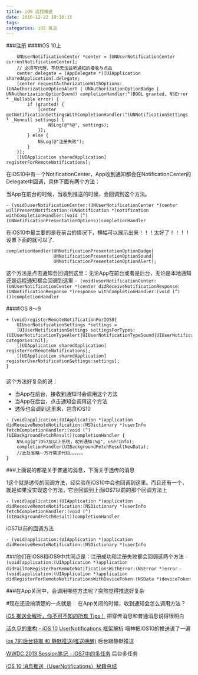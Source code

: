 ```yaml
---
title: iOS 远程推送
date: 2016-12-22 19:10:15
tags:
categories: iOS 推送
---
```


###注册
####iOS 10上

```
    UNUserNotificationCenter *center = [UNUserNotificationCenter currentNotificationCenter];
    // 必须写代理，不然无法监听通知的接收与点击
    center.delegate = (AppDelegate *)[UIApplication sharedApplication].delegate;
    [center requestAuthorizationWithOptions:(UNAuthorizationOptionAlert | UNAuthorizationOptionBadge | UNAuthorizationOptionSound) completionHandler:^(BOOL granted, NSError * _Nullable error) {
        if (granted) {
            [center getNotificationSettingsWithCompletionHandler:^(UNNotificationSettings * _Nonnull settings) {
                NSLog(@"%@", settings);
            }];
        } else {
            NSLog(@"注册失败");
        }
    }];
    [[UIApplication sharedApplication] registerForRemoteNotifications];
```

在iOS10中有一个NotificationCenter，App收到通知都会在NotificationCenter的Delegate中回调，具体下面有两个方法：

当App在前台的时候，当收到推送的时候，会回调到这个方法。
```
- (void)userNotificationCenter:(UNUserNotificationCenter *)center willPresentNotification:(UNNotification *)notification withCompletionHandler:(void (^)(UNNotificationPresentationOptions))completionHandler
```

在iOS10中最主要的是在前台的情况下，横幅可以展示出来！！！太好了！！！！设置下面的就可以了.
```
completionHandler(UNNotificationPresentationOptionBadge|
                  UNNotificationPresentationOptionSound|
                  UNNotificationPresentationOptionAlert);
```

这个方法是点击通知会回调到这里：无论App在前台或者是后台，无论是本地通知还是远程通知都会回调到这里
`- (void)userNotificationCenter:(UNUserNotificationCenter *)center didReceiveNotificationResponse:(UNNotificationResponse *)response withCompletionHandler:(void (^)())completionHandler`

	


####iOS 8〜9

```
+ (void)registerRemoteNotificationForIOS8{
    UIUserNotificationSettings *settings =
    [UIUserNotificationSettings settingsForTypes:(UIUserNotificationTypeAlert|UIUserNotificationTypeSound|UIUserNotificationTypeBadge) categories:nil];
    [[UIApplication sharedApplication] registerForRemoteNotifications];
    [[UIApplication sharedApplication] registerUserNotificationSettings:settings];
}
```
###


这个方法好复杂的说：

* 当App在前台，接收到通知时会调用这个方法
* 当App在后台，点击通知会调用这个方法
* 透传也会调到这里来，包含iOS10

```
- (void)application:(UIApplication *)application didReceiveRemoteNotification:(NSDictionary *)userInfo fetchCompletionHandler:(void (^)(UIBackgroundFetchResult))completionHandler {
    NSLog(@"iOS7及以上系统，收到通知:%@", userInfo);
    completionHandler(UIBackgroundFetchResultNewData);
    //此处省略一万行需求代码。。。。。。
}
```


###上面说的都是关于普通的消息，下面关于透传的消息

1这个就是透传的回调方法，经实验在iOS10中会也回调到这里。而且还有一个，就是如果没实现这个方法，它会回调到上面iOS7以前的那个回调方法上

```- (void)application:(UIApplication *)application didReceiveRemoteNotification:(NSDictionary *)userInfo fetchCompletionHandler:(void (^)(UIBackgroundFetchResult))completionHandler```

iOS7以前的回调方法

`- (void)application:(UIApplication *)application didReceiveRemoteNotification:(NSDictionary *)userInfo`


###他们在iOS8和iOS9中共同点是：注册成功和注册失败都会回调这两个方法
```-(void)application:(UIApplication *)application didFailToRegisterForRemoteNotificationsWithError:(NSError *)error```
```-(void)application:(UIApplication *)application didRegisterForRemoteNotificationsWithDeviceToken:(NSData *)deviceToken```


###在App关闭中，会调用哪些方法呢？突然觉得推送好复杂


#现在还没搞清楚的一点就是：
在App关闭的时候，收到通知会怎么调用方法？




[iOS 推送全解析，你不可不知的所有 Tips！](https://gold.xitu.io/entry/57d1115b0e3dd90069be1c61) 把穿传消息和普通消息说得很明白

[活久见的重构 - iOS 10 UserNotifications 框架解析](https://onevcat.com/2016/08/notification/) 喵神把iOS10的推送说了一遍

[ios 7的后台获取 和 静默推送(推送唤醒)](http://www.devlizy.com/ios-ding-shi-huo-qu-he-jing-mo-tui-song/) 后台跟静默推送

[WWDC 2013 Session笔记 - iOS7中的多任务](https://onevcat.com/2013/08/ios7-background-multitask/) 后台多任务

[iOS 10 消息推送（UserNotifications）秘籍总结](https://gold.xitu.io/entry/57f6432eda2f60004f7dbf99)